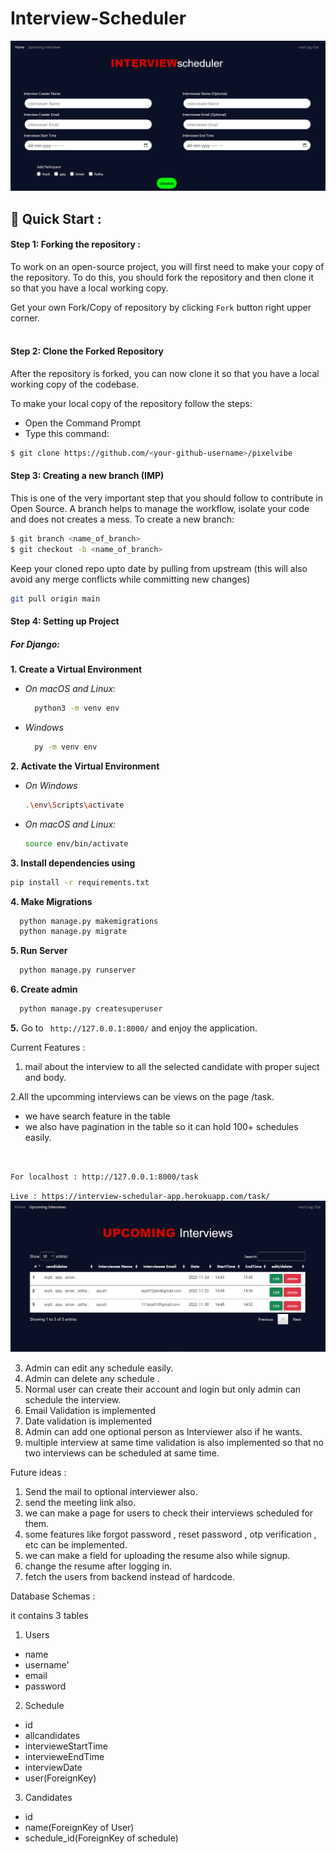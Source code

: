 # Interview-Scheduler
<img src="home.png">

## 🚀 Quick Start :

#### Step 1: Forking the repository :

To work on an open-source project, you will first need to make your copy of the repository. To do this, you should fork the repository and then clone it so that you have a local working copy.

Get your own Fork/Copy of repository by clicking `Fork` button right upper corner.<br><br>

#### Step 2: Clone the Forked Repository

After the repository is forked, you can now clone it so that you have a local working copy of the codebase.

To make your local copy of the repository follow the steps:
- Open the Command Prompt
- Type this command:
  
```bash
$ git clone https://github.com/<your-github-username>/pixelvibe
```


#### Step 3: Creating a new branch (IMP)
This is one of the very important step that you should follow to contribute in Open Source. A branch helps to manage the workflow, isolate your code and does not creates a mess. To create a new branch:
  
```bash
$ git branch <name_of_branch>
$ git checkout -b <name_of_branch>
```

Keep your cloned repo upto date by pulling from upstream (this will also avoid any merge conflicts while committing new changes)
```bash
git pull origin main
```

#### Step 4: Setting up Project

##### For Django:
**1. Create a Virtual Environment**

- *On macOS and Linux:*
  ```bash
    python3 -m venv env
  ```
- *Windows*
  ```bash
    py -m venv env
  ````

**2. Activate the Virtual Environment**
  - *On Windows*
    ```bash
    .\env\Scripts\activate
    ```
  - *On macOS and Linux:*
    ```bash
    source env/bin/activate
    ```

**3. Install dependencies using**
```bash
pip install -r requirements.txt
```

**4. Make Migrations**

```bash
  python manage.py makemigrations
  python manage.py migrate
```
**5. Run Server**

```bash
  python manage.py runserver
```
**6. Create admin**

```bash
  python manage.py createsuperuser
```

**5.** Go to ` http://127.0.0.1:8000/` and enjoy the application.


Current Features : 
1. mail about the interview to all the selected candidate with proper suject and body.

2.All the upcomming interviews can be views on the page /task.
- we have search feature in the table 
- we also have pagination in the table so it can hold 100+ schedules easily. 
<br>

`
For localhost : http://127.0.0.1:8000/task 
`

`
Live : https://interview-schedular-app.herokuapp.com/task/
`
<br>
<img src="alltask.png">

3. Admin can  edit any schedule easily.
4. Admin can delete any schedule .
5. Normal user can create their account and login but only admin can schedule the interview.
6. Email Validation is implemented
7. Date validation is implemented
8. Admin can add one optional person as Interviewer also if he wants.
9. multiple interview at same time validation is also implemented so that no two interviews can be scheduled at same time.


Future ideas :
1. Send the mail to optional interviewer also.
2. send the meeting link also.
3. we can make a page for users to check their interviews scheduled for them.
4. some features like forgot password , reset password , otp verification , etc can be implemented.
5. we can make a field for uploading the resume also while signup.
6. change the resume after logging in.
7. fetch the users from backend instead of hardcode.


Database Schemas : 

it contains 3 tables

1. Users
- name 
- username'
- email
- password

2. Schedule
- id
- allcandidates
- intervieweStartTime
- intervieweEndTime
- interviewDate
- user(ForeignKey)

3. Candidates
- id
- name(ForeignKey of User)
- schedule_id(ForeignKey of schedule)